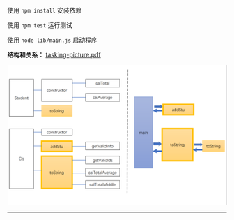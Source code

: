 使用 `npm install` 安装依赖

使用 `npm test` 运行测试

使用 `node lib/main.js` 启动程序

**结构和关系：**
[tasking-picture.pdf](./results/tasking-picture.pdf)

![tasking-picture.PNG](./results/tasking-picture.PNG)

-----
